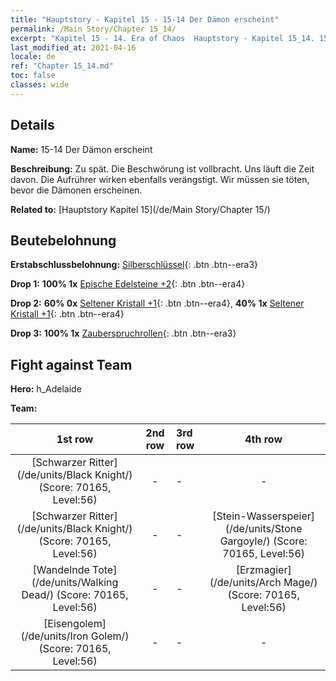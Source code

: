 ```yaml
---
title: "Hauptstory - Kapitel 15 - 15-14 Der Dämon erscheint"
permalink: /Main Story/Chapter 15_14/
excerpt: "Kapitel 15 - 14. Era of Chaos  Hauptstory - Kapitel 15_14. 15-14 Der Dämon erscheint"
last_modified_at: 2021-04-16
locale: de
ref: "Chapter 15_14.md"
toc: false
classes: wide
---
```


## Details

 **Name:** 15-14 Der Dämon erscheint

 **Beschreibung:** Zu spät. Die Beschwörung ist vollbracht. Uns läuft die Zeit davon. Die Aufrührer wirken ebenfalls verängstigt. Wir müssen sie töten, bevor die Dämonen erscheinen.

 **Related to:** [Hauptstory Kapitel 15](/de/Main Story/Chapter 15/)

## Beutebelohnung

 **Erstabschlussbelohnung:** [Silberschlüssel](/de/Items/con_693/){: .btn .btn--era3}

 **Drop 1:** **100% 1x** [Epische Edelsteine +2](/de/Items/mat_51/){: .btn .btn--era4}

 **Drop 2:** **60% 0x** [Seltener Kristall +1](/de/Items/mat_45/){: .btn .btn--era4}, **40% 1x** [Seltener Kristall +1](/de/Items/mat_45/){: .btn .btn--era4}

 **Drop 3:** **100% 1x** [Zauberspruchrollen](/de/Items/con_694/){: .btn .btn--era3}


## Fight against Team
 **Hero:** h_Adelaide

 **Team:**


  | 1st row | 2nd row | 3rd row | 4th row |
  |:----:|:----:|:----|:----:|
  | [Schwarzer Ritter](/de/units/Black Knight/) (Score: 70165, Level:56)  | - | - | - |
  | [Schwarzer Ritter](/de/units/Black Knight/) (Score: 70165, Level:56)  | - | - | [Stein-Wasserspeier](/de/units/Stone Gargoyle/) (Score: 70165, Level:56)  |
  | [Wandelnde Tote](/de/units/Walking Dead/) (Score: 70165, Level:56)  | - | - | [Erzmagier](/de/units/Arch Mage/) (Score: 70165, Level:56)  |
  | [Eisengolem](/de/units/Iron Golem/) (Score: 70165, Level:56)  | - | - | - |


